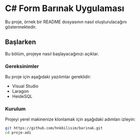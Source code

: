# C# Form Barınak Uygulaması

Bu proje, örnek bir README dosyasının nasıl oluşturulacağını göstermektedir.

## Başlarken

Bu bölüm, projeye nasıl başlayacağınızı açıklar.

### Gereksinimler

Bu proje için aşağıdaki yazılımlar gereklidir:
- Visual Studio
- Laragon
- HeideSQL

### Kurulum

Projeyi yerel makinenize klonlamak için aşağıdaki adımları izleyin:

```bash
git https://github.com/hnkbilisim/barinak.git
cd proje-adi
